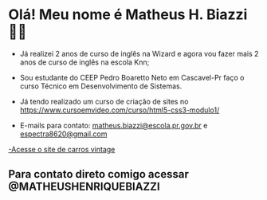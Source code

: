 # Olá! Meu nome é Matheus H. Biazzi🧑‍🦰
- Já realizei 2 anos de curso de inglês na Wizard e agora vou fazer mais 2 anos de curso de inglês na escola Knn;

- Sou estudante do CEEP Pedro Boaretto Neto em Cascavel-Pr faço o curso Técnico em Desenvolvimento de Sistemas.

- Já tendo realizado um curso de criação de sites no https://www.cursoemvideo.com/curso/html5-css3-modulo1/

- E-mails para contato:  matheus.biazzi@escola.pr.gov.br e espectra8620@gmail.com 

<a href="Front-End-Escola\Atv-1\index.html"> -Acesse o site de carros vintage </a>
## Para contato direto comigo acessar @MATHEUSHENRIQUEBIAZZI


